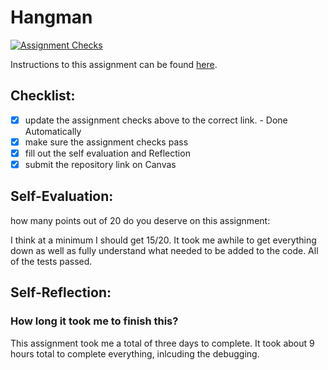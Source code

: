 Hangman
=====================
[![Assignment Checks](https://github.com/IT3049C-Students/6-hangman-motzca/actions/workflows/classroom.yml/badge.svg)](https://github.com/IT3049C-Students/6-hangman-motzca/actions/workflows/classroom.yml)

Instructions to this assignment can be found [here](#).

## Checklist:
- [x] update the assignment checks above to the correct link. - Done Automatically
- [X] make sure the assignment checks pass
- [X] fill out the self evaluation and Reflection
- [X] submit the repository link on Canvas

## Self-Evaluation:

how many points out of 20 do you deserve on this assignment:

I think at a minimum I should get 15/20. It took me awhile to get everything down as well as fully understand what needed to be added to the code. All of the tests passed.

## Self-Reflection:

### How long it took me to finish this?
This assignment took me a total of three days to complete. It took about 9 hours total to complete everything, inlcuding the debugging.
